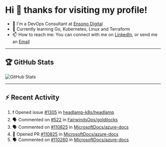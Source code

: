 # Hi 👋 thanks for visiting my profile!

- 💼 I'm a DevOps Consultant at [Ensono Digital](https://www.ensonodigital.com/)
- 🌱 Currently learning Go, Kubernetes, Linux and Terraform
- 📫 How to reach me: You can connect with me on [LinkedIn](https://www.linkedin.com/in/thepaulmacca/), or send me an [Email](mailto:pm@thepaulmacca.com)

---

## :trophy: GitHub Stats

![GitHub Stats](https://github-readme-stats.vercel.app/api?username=thepaulmacca&count_private=true&show_icons=true&theme=dark)

---

## :zap: Recent Activity

<!--START_SECTION:activity-->
1. ❗ Opened issue [#1305](https://github.com/headlamp-k8s/headlamp/issues/1305) in [headlamp-k8s/headlamp](https://github.com/headlamp-k8s/headlamp)
2. 🗣 Commented on [#522](https://github.com/FairwindsOps/goldilocks/issues/522#issuecomment-1669020095) in [FairwindsOps/goldilocks](https://github.com/FairwindsOps/goldilocks)
3. 🗣 Commented on [#110825](https://github.com/MicrosoftDocs/azure-docs/pull/110825#issuecomment-1602509842) in [MicrosoftDocs/azure-docs](https://github.com/MicrosoftDocs/azure-docs)
4. 💪 Opened PR [#110825](https://github.com/MicrosoftDocs/azure-docs/pull/110825) in [MicrosoftDocs/azure-docs](https://github.com/MicrosoftDocs/azure-docs)
5. 🗣 Commented on [#110260](https://github.com/MicrosoftDocs/azure-docs/pull/110260#issuecomment-1571467070) in [MicrosoftDocs/azure-docs](https://github.com/MicrosoftDocs/azure-docs)
<!--END_SECTION:activity-->
